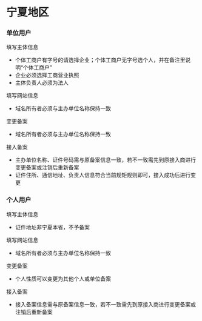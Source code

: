 # 宁夏地区

### 单位用户

填写主体信息
* 个体工商户有字号的请选择企业；个体工商户无字号选个人，并在备注里说明“个体工商户”
* 企业必须选择工商营业执照
* 主体负责人必须为法人

填写网站信息
* 域名所有者必须与主办单位名称保持一致

变更备案
* 域名所有者必须与主办单位名称保持一致

接入备案

* 主办单位名称、证件号码需与原备案信息一致，若不一致需先到原接入商进行变更备案或注销后重新备案
* 证件住所、通信地址、负责人信息符合当前规矩规则即可，接入成功后进行变更

### 个人用户

填写主体信息

* 证件地址非宁夏本省，不予备案

填写网站信息

* 域名所有者必须与主办单位名称保持一致

变更备案

* 个人性质可以变更为其他个人或单位备案
 
接入备案

* 接入备案信息需与原备案信息一致，若不一致需先到原接入商进行变更备案或注销后重新备案
